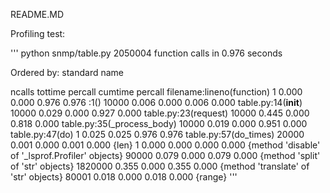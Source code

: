 README.MD

Profiling test:

'''
 python snmp/table.py 
         2050004 function calls in 0.976 seconds

   Ordered by: standard name

   ncalls  tottime  percall  cumtime  percall filename:lineno(function)
        1    0.000    0.000    0.976    0.976 <string>:1(<module>)
    10000    0.006    0.000    0.006    0.000 table.py:14(__init__)
    10000    0.029    0.000    0.927    0.000 table.py:23(request)
    10000    0.445    0.000    0.818    0.000 table.py:35(_process_body)
    10000    0.019    0.000    0.951    0.000 table.py:47(do)
        1    0.025    0.025    0.976    0.976 table.py:57(do_times)
    20000    0.001    0.000    0.001    0.000 {len}
        1    0.000    0.000    0.000    0.000 {method 'disable' of '_lsprof.Profiler' objects}
    90000    0.079    0.000    0.079    0.000 {method 'split' of 'str' objects}
  1820000    0.355    0.000    0.355    0.000 {method 'translate' of 'str' objects}
    80001    0.018    0.000    0.018    0.000 {range}
'''